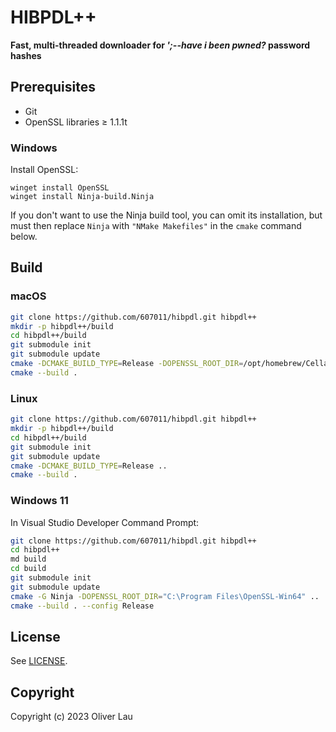 # HIBPDL++

**Fast, multi-threaded downloader for _';--have i been pwned?_ password hashes**


## Prerequisites

- Git
- OpenSSL libraries ≥ 1.1.1t

### Windows

Install OpenSSL:

```
winget install OpenSSL
winget install Ninja-build.Ninja
```

If you don't want to use the Ninja build tool, you can omit its installation, but must then replace `Ninja` with `"NMake Makefiles"` in the `cmake` command below.

## Build

### macOS

```bash
git clone https://github.com/607011/hibpdl.git hibpdl++
mkdir -p hibpdl++/build
cd hibpdl++/build
git submodule init
git submodule update
cmake -DCMAKE_BUILD_TYPE=Release -DOPENSSL_ROOT_DIR=/opt/homebrew/Cellar/openssl@3/3.1.0 ..
cmake --build .
```

### Linux

```bash
git clone https://github.com/607011/hibpdl.git hibpdl++
mkdir -p hibpdl++/build
cd hibpdl++/build
git submodule init
git submodule update
cmake -DCMAKE_BUILD_TYPE=Release ..
cmake --build .
```

### Windows 11

In Visual Studio Developer Command Prompt:

```bash
git clone https://github.com/607011/hibpdl.git hibpdl++
cd hibpdl++
md build
cd build
git submodule init
git submodule update
cmake -G Ninja -DOPENSSL_ROOT_DIR="C:\Program Files\OpenSSL-Win64" ..
cmake --build . --config Release
```

## License

See [LICENSE](LICENSE).

## Copyright

Copyright (c) 2023 Oliver Lau
